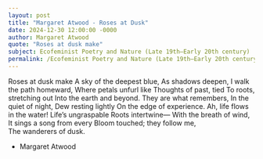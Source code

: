 ```yaml
---
layout: post
title: "Margaret Atwood - Roses at Dusk"
date: 2024-12-30 12:00:00 -0000
author: Margaret Atwood
quote: "Roses at dusk make"
subject: Ecofeminist Poetry and Nature (Late 19th–Early 20th century)
permalink: /Ecofeminist Poetry and Nature (Late 19th–Early 20th century)/Margaret Atwood/Margaret Atwood - Roses at Dusk
---
```


Roses at dusk make
A sky of the deepest blue,
As shadows deepen,
I walk the path homeward,
Where petals unfurl like
Thoughts of past, tied
To roots, stretching out
Into the earth and beyond.
They are what remembers,
In the quiet of night,
Dew resting lightly
On the edge of experience.
Ah, life flows in the water!
Life’s ungraspable
Roots intertwine—
With the breath of wind, 
It sings a song from every
Bloom touched; they follow me,  
The wanderers of dusk.

- Margaret Atwood
